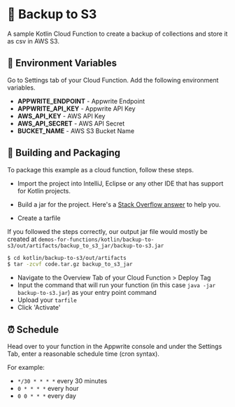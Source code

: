 # 🚮 Backup to S3

A sample Kotlin Cloud Function to create a backup of collections and store it as csv in AWS S3.

## 📝 Environment Variables

Go to Settings tab of your Cloud Function. Add the following environment variables.

- **APPWRITE_ENDPOINT** - Appwrite Endpoint
- **APPWRITE_API_KEY** - Appwrite API Key
- **AWS_API_KEY** - AWS API Key
- **AWS_API_SECRET** - AWS API Secret
- **BUCKET_NAME** - AWS S3 Bucket Name

## 🚀 Building and Packaging

To package this example as a cloud function, follow these steps.

- Import the project into IntelliJ, Eclipse or any other IDE that has support for Kotlin projects.

- Build a jar for the project. Here's a [Stack Overflow answer](https://stackoverflow.com/questions/1082580/how-to-build-jars-from-intellij-properly) to help you.

- Create a tarfile

If you followed the steps correctly, our output jar file would mostly be created at `demos-for-functions/kotlin/backup-to-s3/out/artifacts/backup_to_s3_jar/backup-to-s3.jar`

```bash
$ cd kotlin/backup-to-s3/out/artifacts
$ tar -zcvf code.tar.gz backup_to_s3_jar
```

- Navigate to the Overview Tab of your Cloud Function > Deploy Tag
- Input the command that will run your function (in this case `java -jar backup-to-s3.jar`) as your entry point command
- Upload your `tarfile`
- Click 'Activate'

## ⏰ Schedule

Head over to your function in the Appwrite console and under the Settings Tab, enter a reasonable schedule time (cron syntax).

For example:

- `*/30 * * * *` every 30 minutes
- `0 * * * *` every hour
- `0 0 * * *` every day
